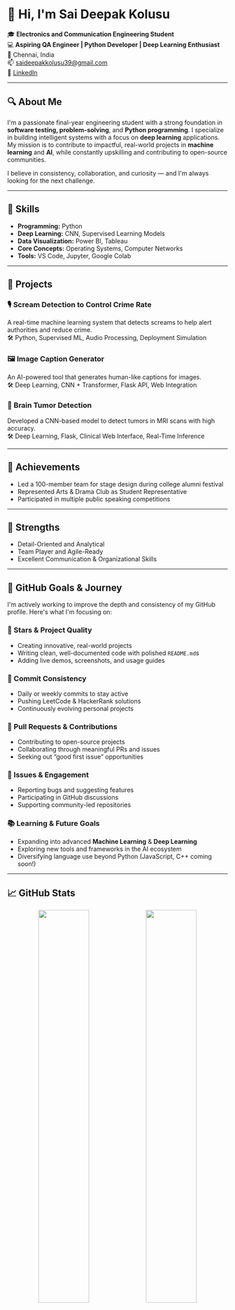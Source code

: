 # 👋 Hi, I'm Sai Deepak Kolusu

🎓 **Electronics and Communication Engineering Student**  
💻 **Aspiring QA Engineer | Python Developer | Deep Learning Enthusiast**  
📍 Chennai, India  
📫 [saideepakkolusu39@gmail.com](mailto:saideepakkolusu39@gmail.com)  
🔗 [LinkedIn](https://www.linkedin.com/in/sai-deepak-kolusu-7052a1270/)

---

## 🔍 About Me

I'm a passionate final-year engineering student with a strong foundation in **software testing, problem-solving**, and **Python programming**. I specialize in building intelligent systems with a focus on **deep learning** applications. My mission is to contribute to impactful, real-world projects in **machine learning** and **AI**, while constantly upskilling and contributing to open-source communities.

I believe in consistency, collaboration, and curiosity — and I'm always looking for the next challenge.

---

## 🚀 Skills

- **Programming:** Python  
- **Deep Learning:** CNN, Supervised Learning Models  
- **Data Visualization:** Power BI, Tableau  
- **Core Concepts:** Operating Systems, Computer Networks  
- **Tools:** VS Code, Jupyter, Google Colab

---

## 💼 Projects

### 🎙️ Scream Detection to Control Crime Rate  
A real-time machine learning system that detects screams to help alert authorities and reduce crime.  
🛠️ Python, Supervised ML, Audio Processing, Deployment Simulation

### 🖼️ Image Caption Generator  
An AI-powered tool that generates human-like captions for images.  
🛠️ Deep Learning, CNN + Transformer, Flask API, Web Integration

### 🧠 Brain Tumor Detection  
Developed a CNN-based model to detect tumors in MRI scans with high accuracy.  
🛠️ Deep Learning, Flask, Clinical Web Interface, Real-Time Inference

---

## 🏅 Achievements

- Led a 100-member team for stage design during college alumni festival  
- Represented Arts & Drama Club as Student Representative  
- Participated in multiple public speaking competitions

---

## 🧠 Strengths

- Detail-Oriented and Analytical  
- Team Player and Agile-Ready  
- Excellent Communication & Organizational Skills

---

## 🎯 GitHub Goals & Journey

I'm actively working to improve the depth and consistency of my GitHub profile. Here's what I'm focusing on:

### 📌 Stars & Project Quality
- Creating innovative, real-world projects
- Writing clean, well-documented code with polished `README.md`s
- Adding live demos, screenshots, and usage guides

### 🔁 Commit Consistency
- Daily or weekly commits to stay active
- Pushing LeetCode & HackerRank solutions
- Continuously evolving personal projects

### 🔧 Pull Requests & Contributions
- Contributing to open-source projects
- Collaborating through meaningful PRs and issues
- Seeking out “good first issue” opportunities

### 🐛 Issues & Engagement
- Reporting bugs and suggesting features
- Participating in GitHub discussions
- Supporting community-led repositories

### 📚 Learning & Future Goals
- Expanding into advanced **Machine Learning** & **Deep Learning**
- Exploring new tools and frameworks in the AI ecosystem
- Diversifying language use beyond Python (JavaScript, C++ coming soon!)

---

## 📈 GitHub Stats

<p align="center">
  <img src="https://github-readme-stats.vercel.app/api?username=saideepakkolusu&show_icons=true&theme=tokyonight" width="48%" />
  <img src="https://streak-stats.demolab.com?user=saideepakkolusu&theme=tokyonight" width="48%" />
</p>

<p align="center">
  <img src="https://github-readme-stats.vercel.app/api/top-langs/?username=saideepakkolusu&layout=compact&theme=tokyonight" width="50%" />
</p>

---

_Thank you for visiting my profile! Let's connect, learn, and build something amazing together._ 🚀
